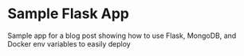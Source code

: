 # Sample Flask App
Sample app for a blog post showing how to use Flask, MongoDB, and Docker env variables to easily deploy
